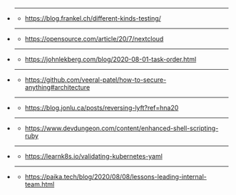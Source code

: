 - ****
  - https://blog.frankel.ch/different-kinds-testing/
- ****
  - https://opensource.com/article/20/7/nextcloud
- ****
  - https://johnlekberg.com/blog/2020-08-01-task-order.html
- ****
  - https://github.com/veeral-patel/how-to-secure-anything#architecture
- ****
  - https://blog.jonlu.ca/posts/reversing-lyft?ref=hna20
- ****
  - https://www.devdungeon.com/content/enhanced-shell-scripting-ruby
- ****
  - https://learnk8s.io/validating-kubernetes-yaml
- ****
  - https://paika.tech/blog/2020/08/08/lessons-leading-internal-team.html
